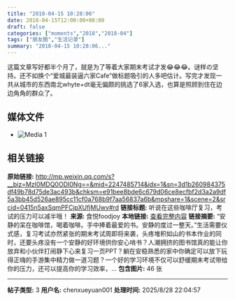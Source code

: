 ```yaml
---
title: "2018-04-15 10:28:06"
date: 2018-04-15T12:00:00+08:00
draft: false
categories: ["moments","2018","2018-04"]
tags: ["朋友圈","生活记录"]
summary: "2018-04-15 10:28:06..."
---
```


这篇文章写好都半个月了，就是为了等着大家期末考试才发😂😂😂。谜样の坚持。还不如换个“爱城最装逼六家Cafe”做标题吸引的人多吧估计。写完才发现一共从城市的东西南北whyte+dt毫无偏颇的挑选了6家入选，也算是照顾到住在边边角角的群众了。

## 媒体文件

- ![Media 1](/Moments/photos/2018-04-15/201804151028060.jpg)

## 相关链接

**原始链接:** http://mp.weixin.qq.com/s?__biz=MzI0MDQ0ODI0Ng==&mid=2247485714&idx=1&sn=3d1b260984375df49b78d75de3ac493b&chksm=e91bee8bde6c679d06ce8ecfbf2d3a2a9df5a3bb45d526ae895cc11cf0a768b9f7aa56837a6b&mpshare=1&scene=2&srcid=0415n5axSqmPFCjpXUfjMUwy#rd
**链接标题:** 听说在这些咖啡厅复习，考试的压力可以减半哦！
**来源:** 食悦foodjoy
**本地链接:** [查看完整内容](/link_content/2018/04/2018-04-15-2/link_content/)
**链接摘要:** “安静的呆在咖啡馆，喝着咖啡。手中捧着最爱的书。安静的度过一整天。”生活需要仪式感，复习考试亦然紧张的期末考试周即将来袭，头疼堆积如山的书本作业的同时，还要头疼没有一个安静的好环境供你安心啃书？人潮拥挤的图书馆真的能让你放弃和小伙伴打闹静下心来复习一页PPT？躺在安稳熟悉的家中你确定可以放下玩得正嗨的手游集中精力做一道习题？一个好的学习环境不仅可以舒缓期末考试带给你的压力，还可以提高你的学习效率，...
**包含图片:** 46 张

---

**帖子类型:** 3
**用户名:** chenxueyuan001
**处理时间:** 2025/8/28 22:04:57